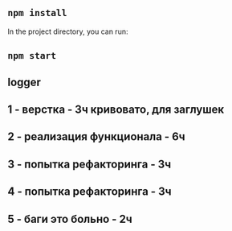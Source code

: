 
## `npm install`
In the project directory, you can run:

## `npm start`


## logger

## 1 - верстка - 3ч кривовато, для заглушек

## 2 - реализация функционала - 6ч 

## 3 - попытка рефакторинга - 3ч

## 4 - попытка рефакторинга - 3ч

## 5 - баги это больно - 2ч